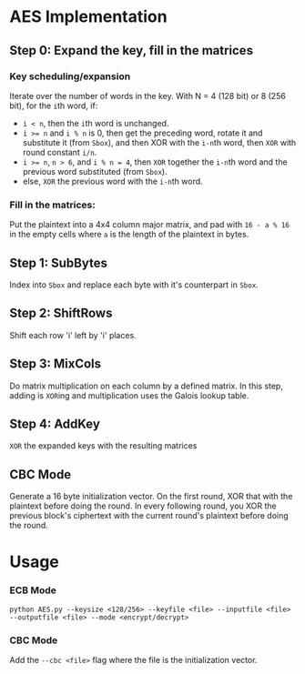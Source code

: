 # AES Implementation

## Step 0: Expand the key, fill in the matrices

### Key scheduling/expansion
Iterate over the number of words in the key. With N = 4 (128 bit) or 8 (256 bit), for the `i`th word, if:
- `i < n`, then the `i`th word is unchanged.
- `i >= n` and `i % n` is 0, then get the preceding word, rotate it and substitute it (from `Sbox`), and then XOR with the `i-n`th word, then `XOR` with round constant `i/n`.
- `i >= n`, `n > 6`, and `i % n = 4`, then `XOR` together the `i-n`th word and the previous word substituted (from `Sbox`).
- else, `XOR` the previous word with the `i-n`th word.

### Fill in the  matrices:
Put the plaintext into a 4x4 column major matrix, and pad with `16 - a % 16` in the empty cells where `a` is the length of the plaintext in bytes.

## Step 1: SubBytes

Index into `Sbox` and replace each byte with it's counterpart in `Sbox`.

## Step 2: ShiftRows

Shift each row 'i' left by 'i' places.

## Step 3: MixCols

Do matrix multiplication on each column by a defined matrix. In this step, adding is `XOR`ing and multiplication uses the Galois lookup table.

## Step 4: AddKey

`XOR` the expanded keys with the resulting matrices 

## CBC Mode

Generate a 16 byte initialization vector. On the first round, XOR that with the plaintext before doing the round. In every following round, you XOR the previous block's ciphertext with the current round's plaintext before doing the round.

# Usage

### ECB Mode
`python AES.py --keysize <128/256> --keyfile <file> --inputfile <file> --outputfile <file> --mode <encrypt/decrypt>`

### CBC Mode
Add the `--cbc <file>` flag where the file is the initialization vector.
